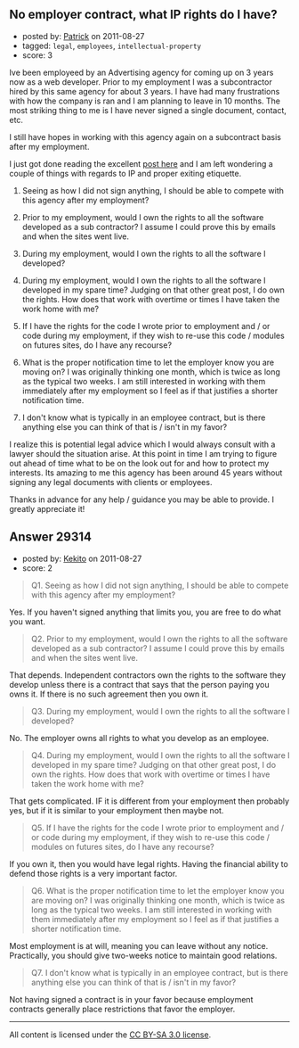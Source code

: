 ## No employer contract, what IP rights do I have?

- posted by: [Patrick](https://stackexchange.com/users/-1/12979-patrick) on 2011-08-27
- tagged: `legal`, `employees`, `intellectual-property`
- score: 3

Ive been employeed by an Advertising agency for coming up on 3 years now as a web developer. Prior to my employment I was a subcontractor hired by this same agency for about 3 years. I have had many frustrations with how the company is ran and I am planning to leave in 10 months. The most striking thing to me is I have never signed a single document, contact, etc.

I still have hopes in working with this agency again on a subcontract basis after my employment. 

I just got done reading the excellent [post here](http://answers.onstartups.com/questions/19422/if-im-working-at-a-company-do-they-have-intellectual-property-rights-to-the-stu/20136#20136) and  I am left wondering a couple of things with regards to IP and proper exiting etiquette.

1. Seeing as how I did not sign anything, I should be able to compete with this agency after my employment?

2. Prior to my employment, would I own the rights to all the software developed as a sub contractor? I assume I could prove this by emails and when the sites went live. 

3. During my employment, would I own the rights to all the software I developed?

4. During my employment, would I own the rights to all the software I developed in my spare time? Judging on that other great post, I do own the rights. How does that work with overtime or times I have taken the work home with me?

5. If I have the rights for the code I wrote prior to employment and / or code during my employment, if they wish to re-use this code / modules on futures sites, do I have any recourse?

6. What is the proper notification time to let the employer know you are moving on? I was originally thinking one month, which is twice as long as the typical two weeks. I am still interested in working with them immediately after my employment so I feel as if that justifies a shorter notification time. 

7. I don't know what is typically in an employee contract, but is there anything else you can think of that is / isn't in my favor?

I realize this is potential legal advice which I would always consult with a lawyer should the situation arise. At this point in time I am trying to figure out ahead of time what to be on the look out for and how to protect my interests. Its amazing to me this agency has been around 45 years without signing any legal documents with clients or employees. 

Thanks in advance for any help / guidance you may be able to provide. I greatly appreciate it!


## Answer 29314

- posted by: [Kekito](https://stackexchange.com/users/-1/5898-kekito) on 2011-08-27
- score: 2

> Q1. Seeing as how I did not sign anything, I should be able to compete
>     with this agency after my employment?

Yes.  If you haven't signed anything that limits you, you are free to do what you want.

> Q2. Prior to my employment, would I own the rights to all the
>     software developed as a sub contractor? I assume I could prove this
>     by emails and when the sites went live.

That depends.  Independent contractors own the rights to the software they develop unless there is a contract that says that the person paying you owns it.  If there is no such agreement then you own it.

> Q3. During my employment, would I own the rights to all the software
>     I developed?

No.  The employer owns all rights to what you develop as an employee.

> Q4. During my employment, would I own the rights to all the software
>     I developed in my spare time? Judging on that other great post, I do
>     own the rights. How does that work with overtime or times I have
>     taken the work home with me?

That gets complicated.  IF it is different from your employment then probably yes, but if it is similar to your employment then maybe not.

> Q5. If I have the rights for the code I wrote prior to employment
>     and / or code during my employment, if they wish to re-use this code
>     / modules on futures sites, do I have any recourse?

If you own it, then you would have legal rights.  Having the financial ability to defend those rights is a very important factor.

> Q6. What is the proper notification time to let the employer know
>     you are moving on? I was originally thinking one month, which is
>     twice as long as the typical two weeks. I am still interested in
>     working with them immediately after my employment so I feel as if
>     that justifies a shorter notification time.

Most employment is at will, meaning you can leave without any notice.  Practically, you should give two-weeks notice to maintain good relations.

> Q7. I don't know what is typically in an employee contract, but is
>     there anything else you can think of that is / isn't in my favor?

Not having signed a contract is in your favor because employment contracts generally place restrictions that favor the employer.




---

All content is licensed under the [CC BY-SA 3.0 license](https://creativecommons.org/licenses/by-sa/3.0/).
